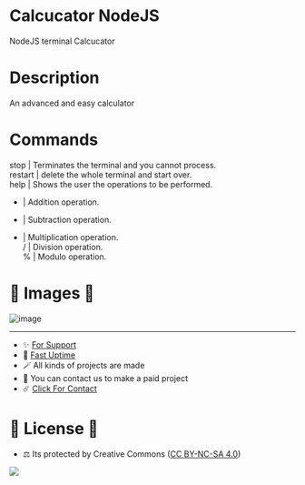 # Calcucator NodeJS
NodeJS terminal Calcucator

# Description

An advanced and easy calculator

# Commands 

stop | Terminates the terminal and you cannot process. <br>
restart | delete the whole terminal and start over. <br>
help | Shows the user the operations to be performed. <br>
+ | Addition operation. <br>
- | Subtraction operation. <br>
* | Multiplication operation. <br>
/ | Division operation. <br>
% | Modulo operation. <br>


# 🎈 Images 🎈

![image](https://github.com/egehan0250/calcucator_nodejs/assets/79449566/23115a55-060a-41b8-82c5-c235bb4f01f7)



---
- ✨ [For Support](https://github.com/sponsors/egehan0250) <br>
- 🏓 [Fast Uptime](https://fastuptime.com/)<br>
- 🪄 All kinds of projects are made <br>
- 🧨 You can contact us to make a paid project<br>
- ☄️ [Click For Contact](mailto:egehankontas55@gmail.com)<br>

# 🎯 License 🎯
- ⚖️ Its protected by Creative Commons ([CC BY-NC-SA 4.0](https://creativecommons.org/licenses/by-nc-sa/4.0/))

<a href="https://creativecommons.org/licenses/by-nc-sa/4.0/" title="BYNCSA40"><img src="https://licensebuttons.net/l/by-nc-sa/4.0/88x31.png"></a>
